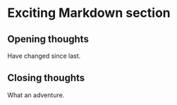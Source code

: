 # Exciting Markdown section

## Opening thoughts

Have changed since last.

## Closing thoughts

What an adventure.
